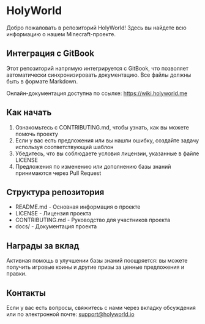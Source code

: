# HolyWorld

Добро пожаловать в репозиторий HolyWorld! Здесь вы найдете всю информацию о нашем Minecraft-проекте.

## Интеграция с GitBook

Этот репозиторий напрямую интегрируется с GitBook, что позволяет автоматически синхронизировать документацию. Все файлы должны быть в формате Markdown.

Онлайн-документация доступна по ссылке: https://wiki.holyworld.me

## Как начать

1. Ознакомьтесь с CONTRIBUTING.md, чтобы узнать, как вы можете помочь проекту
2. Если у вас есть предложения или вы нашли ошибку, создайте задачу используя соответствующий шаблон
3. Убедитесь, что вы соблюдаете условия лицензии, указанные в файле LICENSE
4. Предложения по изменению или дополнению базы знаний принимаются через Pull Request

## Структура репозитория

- README.md - Основная информация о проекте
- LICENSE - Лицензия проекта  
- CONTRIBUTING.md - Руководство для участников проекта
- docs/ - Документация проекта

## Награды за вклад

Активная помощь в улучшении базы знаний поощряется: вы можете получить игровые коины и другие призы за ценные предложения и правки.

## Контакты

Если у вас есть вопросы, свяжитесь с нами через вкладку обсуждения или по электронной почте: support@holyworld.io

